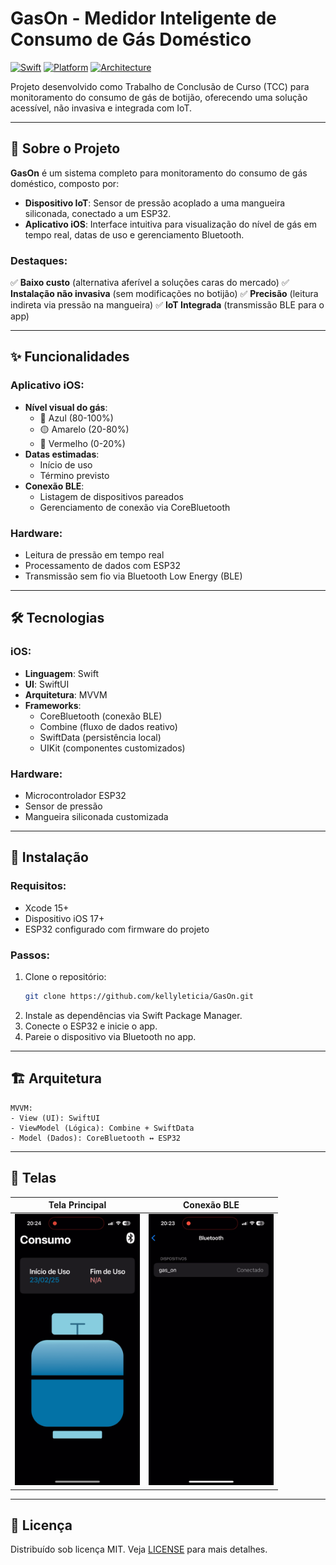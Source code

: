 # GasOn - Medidor Inteligente de Consumo de Gás Doméstico

[![Swift](https://img.shields.io/badge/Swift-5.9-orange?logo=swift)](https://swift.org/)
[![Platform](https://img.shields.io/badge/iOS-17%2B-blue?logo=apple)](https://developer.apple.com/ios/)
[![Architecture](https://img.shields.io/badge/Architecture-MVVM-brightgreen)](https://developer.apple.com/documentation/swiftui/state-and-data-flow)

Projeto desenvolvido como Trabalho de Conclusão de Curso (TCC) para monitoramento do consumo de gás de botijão, oferecendo uma solução acessível, não invasiva e integrada com IoT.

---

## 📱 Sobre o Projeto

**GasOn** é um sistema completo para monitoramento do consumo de gás doméstico, composto por:
- **Dispositivo IoT**: Sensor de pressão acoplado a uma mangueira siliconada, conectado a um ESP32.
- **Aplicativo iOS**: Interface intuitiva para visualização do nível de gás em tempo real, datas de uso e gerenciamento Bluetooth.

### Destaques:
✅ **Baixo custo** (alternativa aferível a soluções caras do mercado)
✅ **Instalação não invasiva** (sem modificações no botijão)
✅ **Precisão** (leitura indireta via pressão na mangueira)
✅ **IoT Integrada** (transmissão BLE para o app)

---

## ✨ Funcionalidades

### Aplicativo iOS:
- **Nível visual do gás**:
  - 🔵 Azul (80-100%)
  - 🟡 Amarelo (20-80%)
  - 🔴 Vermelho (0-20%)
- **Datas estimadas**:
  - Início de uso
  - Término previsto
- **Conexão BLE**:
  - Listagem de dispositivos pareados
  - Gerenciamento de conexão via CoreBluetooth

### Hardware:
- Leitura de pressão em tempo real
- Processamento de dados com ESP32
- Transmissão sem fio via Bluetooth Low Energy (BLE)

---

## 🛠️ Tecnologias

### iOS:
- **Linguagem**: Swift
- **UI**: SwiftUI
- **Arquitetura**: MVVM
- **Frameworks**:
  - CoreBluetooth (conexão BLE)
  - Combine (fluxo de dados reativo)
  - SwiftData (persistência local)
  - UIKit (componentes customizados)

### Hardware:
- Microcontrolador ESP32
- Sensor de pressão
- Mangueira siliconada customizada

---

## 🚀 Instalação

### Requisitos:
- Xcode 15+
- Dispositivo iOS 17+
- ESP32 configurado com firmware do projeto

### Passos:
1. Clone o repositório:
   ```bash
   git clone https://github.com/kellyleticia/GasOn.git
   ```
2. Instale as dependências via Swift Package Manager.
3. Conecte o ESP32 e inicie o app.
4. Pareie o dispositivo via Bluetooth no app.

---

## 🏗️ Arquitetura

```plaintext
MVVM:
- View (UI): SwiftUI
- ViewModel (Lógica): Combine + SwiftData
- Model (Dados): CoreBluetooth ↔ ESP32
```

---

## 📸 Telas

| Tela Principal | Conexão BLE |
|----------------|-------------|
| <img src="Screenshots/home.PNG" width="200"> | <img src="Screenshots/ble.PNG" width="200"> |

---
                 
## 📄 Licença

Distribuído sob licença MIT. Veja [LICENSE](LICENSE) para mais detalhes.
```
